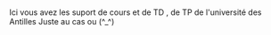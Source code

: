 #

Ici vous avez les suport de cours et de TD , de TP de l'université des Antilles Juste au cas ou (^_^)
